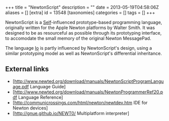 +++
title = "NewtonScript"
description = ""
date = 2013-05-19T04:58:06Z
aliases = []
[extra]
id = 13548
[taxonomies]
categories = []
tags = []
+++

NewtonScript is a [Self](https://rosettacode.org/wiki/Self)-influenced prototype-based programming language, originally written for the Apple Newton platforms by Walter Smith. It was designed to be as resourceful as possible through its prototyping interface, to accomodate the small memory of the original Newton MessagePad.

The language [Io](https://rosettacode.org/wiki/Io) is partly influenced by NewtonScript's design, using a similar prototyping model as well as NewtonScript's differential inheritance.

## External links
* [http://www.newted.org/download/manuals/NewtonScriptProgramLanguage.pdf Language Guide]
* [http://www.newted.org/download/manuals/NewtonProgrammerRef20.pdf Language Reference]
* [http://communicrossings.com/html/newton/newtdev.htm IDE for Newton devices]
* [http://gnue.github.io/NEWT0/ Multiplatform interpreter]
